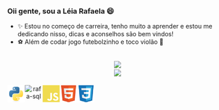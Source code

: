 ### Oii gente, sou a Léia Rafaela 😄

- ✨ Estou no começo de carreira, tenho muito a aprender e estou me dedicando nisso, dicas e aconselhos são bem vindos!
- ⚽ Além de codar jogo futebolzinho e toco violão 🎵
##
<div align="center"> 
  <a href="https://github.com/leiarafaela/leiarafaela">
  <img height="180em" src="https://github-readme-stats.vercel.app/api?username=leiarafaela&show_icons=true&theme=nightowl&include_all_commits=true&count_private=true"/><br>
  <img height="180em" src="https://github-readme-stats.vercel.app/api/top-langs/?username=leiarafaela&layot=compact&langs=count7&theme=nightowl"/>
  <div/>
   <div style="display: inline_block"><br>
   <img align="left" alt="rafa-py" heigth="40" width="40" src="https://raw.githubusercontent.com/devicons/devicon/master/icons/python/python-original.svg">
   <img align="left" alt="rafa-sql" heigth="40" width="40" src="">
   <img align="left" alt="rafa-js" heigth="40" width="40" src="https://raw.githubusercontent.com/devicons/devicon/master/icons/javascript/javascript-plain.svg">
   <img align="left" alt="rafa-html" heigth="40" width="40" src="https://raw.githubusercontent.com/devicons/devicon/master/icons/html5/html5-original.svg">
   <img align="left" alt="rafa-css" heigth="40" width="40" src="https://raw.githubusercontent.com/devicons/devicon/master/icons/css3/css3-original.svg">
  
  
                                                     
  
  
 
 

